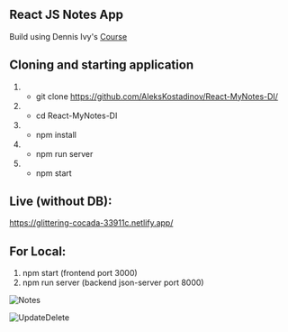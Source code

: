 ## React JS Notes App

Build using Dennis Ivy's [Course](https://www.udemy.com/course/react-crash-course/?referralCode=D5494BC882732761B366)

## Cloning and starting application
1. - git clone https://github.com/AleksKostadinov/React-MyNotes-DI/
1. - cd React-MyNotes-DI
2. - npm install
3. - npm run server
4. - npm start


## Live (without DB): 
https://glittering-cocada-33911c.netlify.app/

## For Local:
1. npm start (frontend port 3000)
2. npm run server (backend json-server port 8000)

![Notes](https://aleks-kostadinov.s3.eu-central-1.amazonaws.com/uploads/2023/02/27/notes.png)

![UpdateDelete](https://aleks-kostadinov.s3.eu-central-1.amazonaws.com/uploads/2023/02/27/update-delete.png)
